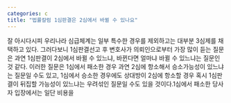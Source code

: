 ```yaml
---
categories: c
title: "법률칼럼 1심판결은 2심에서 바뀔 수 있나요"
---
```

잘 아시다시피 우리나라 심급체계는 일부 특수한 경우를 제외하고는 대부분 3심제를 채택하고 있다. 그러다보니 1심판결선고 후 변호사가 의뢰인으로부터 가장 많이 듣는 질문은 과연 1심판결이 2심에서 바뀔 수 있느냐, 바뀐다면 얼마냐 바뀔 수 있느냐는 질문인 것 같다. 이러한 질문은 1심에서 패소한 경우 과연 2심에 항소해서 승소가능성이 있느냐는 질문일 수도 있고, 1심에서 승소한 경우에도 상대방이 2심에 항소할 경우 혹시 1심판결이 뒤집할 가능성이 있느냐는 우려섞인 질문일 수도 있을 것이다.1심에서 패소한 당사자 입장에서는 일단 비용을